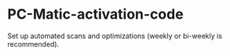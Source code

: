 # PC-Matic-activation-code
Set up automated scans and optimizations (weekly or bi-weekly is recommended).
